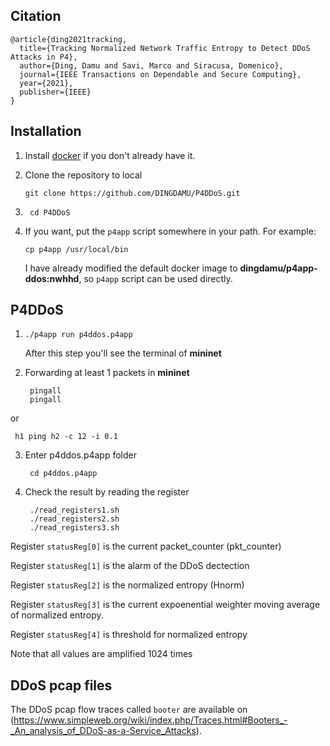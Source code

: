 Citation
--------
```
@article{ding2021tracking,
  title={Tracking Normalized Network Traffic Entropy to Detect DDoS Attacks in P4},
  author={Ding, Damu and Savi, Marco and Siracusa, Domenico},
  journal={IEEE Transactions on Dependable and Secure Computing},
  year={2021},
  publisher={IEEE}
}
```


Installation
------------

1. Install [docker](https://docs.docker.com/engine/installation/) if you don't
   already have it.

2. Clone the repository to local 

    ```
    git clone https://github.com/DINGDAMU/P4DDoS.git    
    ```

3. ```
    cd P4DDoS
   ```

4. If you want, put the `p4app` script somewhere in your path. For example:

    ```
    cp p4app /usr/local/bin
    ```
    I have already modified the default docker image to **dingdamu/p4app-ddos:nwhhd**, so `p4app` script can be used directly.

P4DDoS
--------------

1.  ```
    ./p4app run p4ddos.p4app 
    ```
    After this step you'll see the terminal of **mininet**
2. Forwarding at least 1 packets in **mininet**

   ```
    pingall
    pingall
   ```
or 
   ```
    h1 ping h2 -c 12 -i 0.1
   ```



3. Enter p4ddos.p4app folder
   ```
    cd p4ddos.p4app 
   ```
4. Check the result by reading the register
   ```
    ./read_registers1.sh
    ./read_registers2.sh
    ./read_registers3.sh
   ```
 Register `statusReg[0]` is the current packet_counter (pkt_counter)
 
 Register `statusReg[1]` is the alarm of the DDoS dectection
 
 Register `statusReg[2]` is the normalized entropy (Hnorm)
 
 Register `statusReg[3]` is the current expoenential weighter moving average of normalized entropy.
 
 Register `statusReg[4]` is threshold for normalized entropy
 
 Note that all values are amplified 1024 times

DDoS pcap files
---------------

The DDoS pcap flow traces called `booter` are available on (https://www.simpleweb.org/wiki/index.php/Traces.html#Booters_-_An_analysis_of_DDoS-as-a-Service_Attacks).
